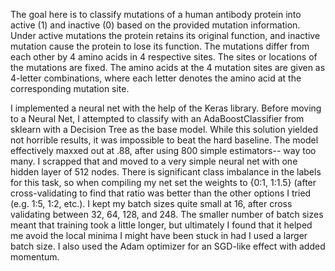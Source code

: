 The goal here is to classify mutations of a human antibody protein into active (1) and inactive (0) based on the provided mutation information. Under active mutations the protein retains its original function, and inactive mutation cause the protein to lose its function. The mutations differ from each other by 4 amino acids in 4 respective sites. The sites or locations of the mutations are fixed. The amino acids at the 4 mutation sites are given as 4-letter combinations, where each letter denotes the amino acid at the corresponding mutation site. 

I implemented a neural net with the help of the Keras library.  Before moving to a Neural Net, I attempted to classify with an AdaBoostClassifier from sklearn with a Decision Tree as the base model.  While this solution yielded not horrible results, it was impossible to beat the hard baseline.  The model effectively maxxed out at .88, after using 800 simple estimators-- way too many.  I scrapped that and moved to a very simple neural net with one hidden layer of 512 nodes.  There is significant class imbalance in the labels for this task, so when compiling my net set the weights to {0:1, 1:1.5} (after cross-validating to find that ratio was better than the other options I tried (e.g. 1:5, 1:2, etc.).  I kept my batch sizes quite small at 16, after cross validating between 32, 64, 128, and 248.  The smaller number of batch sizes meant that training took a little longer, but ultimately I found that it helped me avoid the local minima I might have been stuck in had I used a larger batch size.  I also used the Adam optimizer for an SGD-like effect with added momentum.  

